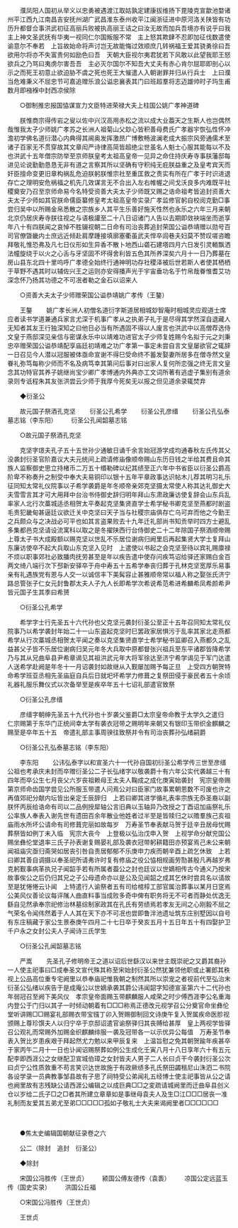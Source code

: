 <!-- { "loadSidebar": true } -->
　　濮凤阳人国初从举义以忠勇被遇渡江取姑孰定建康拔维扬下毘陵克宣歙池婺诸州平江西九江南昌吉安抚州湖广武昌淮东泰州收平江闽浙征进中原河洛关陕皆有功历升都督佥事洪武初征高丽兵败被执高丽王诘之曰汝无故而加兵吾境亦有说乎曰我　主上神文圣武抚有华夷一视同仁尔国叛服不常　主上怒其欺肆不忍即加征伐数遣使谕意尔不奉若　上旨故始命将声讨岂无故能悔过效顺庶几转祸福王爱其骁勇徐曰吾欲用尔将亦不失富贵何如励色曰吾　天朝大臣视尔夷君犹若下风敢以此望我耶王怒欲兵之乃骂曰夷虏尔害吾吾　主必灭尔国尔不知吾大丈夫有赤心肯尔屈耶即剖心以示之而死王初意止欲迫胁不虞之死也死王大慛遣人入朝谢罪并归从行兵士　上曰濮当危难秉义不屈忠节可嘉追赠乐浪公谥忠襄表其门曰班超羣将志迈雄帅时子玙生甫数月即襁褓中封西凉侯除 

　　○御制推忠报国恊谋宣力文臣特进荣禄大夫上柱国公姚广孝神道碑 

　　朕惟商宗得传岩之叟以佐中兴汉高用赤松之流以成大业葢天之生斯人也岂偶然哉惟我太子少师姚广孝苏之长洲人祖菊山父玅心皆积善母费氏广孝器宇恢弘性怀冲澹初学佛名道衍潜心内典得其阃奥发挥激昂广博敷畅波澜老成大振宗风旁通儒术至诸子百家无不贯穿故其文章闳严诗律高简皆超绝尘世虽名人魁士心服其能每以不及也洪武十五年僧宗防举至京师朕皇考太祖高皇帝一见异之命住持庆寿寺事朕藩邸每进见论说勤勤恳恳无非有道之言察其所以坚确有守积纯无疪朕益重之及皇考宾天而奸臣擅命变更旧章构祸乱危迫朕躬朕惟宗社至重匡救之责实有所在广孝于时识进退存亡之理明安危祸福之机先几效谋言无不合出入左右帷幄之间戈沃良多内难既平社稷奠安乃召至京师命易今名特受资善大夫太子少师既又赐之诰命祖考皆追封资善大夫太子少师如其官朕命儒臣纂修皇考太祖高皇帝实录广孝监修官躬自校阅克勤□事尝归吴中以所赐金帛悉散之宗族乡人其平生乐善好施天性然也永乐之六年三月来朝北京仍居庆寿寺朕往视之与语极讙至二十八日诏诸门人告以去期即敛袂端坐而逝享年八十有四朕闻之哀悼不胜辍视朝二日命有司治丧葬追封荣国公谥恭靖赠以勋号百司官僚曁畿内士庶远近倾赴肩摩踵接填廓塞衢虽武夫悍卒闾巷夫妇莫不赞叹嗟咨瞻拜敬礼惟恐弗及凡七日仪形如生异香不散卜地西山砻石建塔四月六日发引灵輀飘洒法幢旋绕于以火之心舌与牙坚固不坏得舍利皆五色其所养深矣六月十一日乃葬墓在房山县东北四十里呜呼广孝德全始终行通神明功存社稷泽被后世若斯人者使其栖栖于草野不遇其时以辅佐兴王之运则亦安得播声光于宇宙垂功名于竹帛哉眷惟耆艾功深念怀乃扬其功德之不可冺者勒之金石以诏来人 

　　○资善大夫太子少师赠荣国公谥恭靖姚广孝传（王鏊） 

　　王鏊 
　　姚广孝长洲人初僧名道衍字斯道居相城玅智庵时相城灵应观道士席应者读书学道兼通兵家言尤深于机事广孝从之执弟子礼于是尽得其学然深自退藏人无知者其友王行独深知之曰他日必当有所遇固不得以人废言也洪武中以高僧荐选侍文皇于燕邸深见亲信与密谋永乐中以靖难功进官太子少师复姓赐今名拟于元之刘秉忠卒赠荣国公谥恭靖配享庙廷初靖难之功广孝第一事定未尝自言文皇屡欲官之辄辞一日召见今人潜以冠服被体亟命宣谢不得巳受命终不蓄发娶妻所居多在僧寺然文皇眷礼弥笃每称少师而不名及病笃幸其第问后事对曰出家人复何所恋强之终无言文皇念其功特官其养子姚继尚宝少卿广孝博通内外典亦工文词所著有逃虚子集别有道余录则专诋程朱其友张洪尝云少师于我厚今死矣无以报之但见道余录辄焚弃 

　　◆衍圣公 

　　故元国子祭酒孔克坚 
　　衍圣公孔希学 
　　衍圣公孔彦缙 
　　衍圣公孔弘泰墓志铭（李东阳） 
　　衍圣公孔闻韶墓志铭 

　　○故元国子祭酒孔克坚 

　　克坚字璟夫孔子五十五世孙少通敏日诵千余言始冠游学成均通春秋左氏传其父没袭封衍圣官阶嘉议大夫元统间上疏请修庙像顺帝赐山东历日钱之半给其费且命其族人监察御史思立持楮币二万五十缗勒碑以纪其绩至正六年中书省臣以衍圣公爵高阶卑不称奏升之制受中奉大夫易铜印以银十五年平章政事达识帖木儿荐其明习礼乐征同知太常礼仪院事以子希学袭爵是年冬顺帝亲郊克坚摄太常使人称其达礼御史大夫雪雪言其才可大用拜中台治书侍御史辞归明年拜山东肃政廉访使复辞会山东兵乱率家人北行次藁城适丞相贺太平奏起克坚集贤直学士希学秘书卿克坚至燕都时剧盗毛贵犯畿甸甚逼廷议欲迁关中克坚曰天子当与社稷宗庙俱存亡乌可弃而他之今勤王之兵颇众与之决战必可平也如其言盗果败去十九年迁礼部尚书知贡举时四方士避乱多集都邑克坚请设流寓科以取之是冬擢陕西行台侍御史二十二年除国子祭酒顺帝赐上尊太子书大成殿额以赐克坚以世乱不乐居位谢病归阙里后再起集贤大学士复拜山东廉访使卒不起大兵取山东克坚入见时　上遣使以书起之会克坚至待以宾礼赐廪禄不烦以职事郊社必致膰肉抚劳甚至是年以疾告遣中使存问疾笃诏给驿还家赐白金百两文绮八端行次下邳新安驿卒于舟中寿五十五希学奉丧归葬于孔林克坚宽厚乐易事亲有礼遇族党有恩与人交一以诚信丰下美髯容止甚雅顺帝常以福人称之娶张氏济宁路总管张子仁女元封鲁郡太夫人子九人长即希学次希说希范希进希麟希凤希颜希尹皆元国子生其季曰希赟 

　　○衍圣公孔希学 

　　希学字士行先圣五十六代孙也父克坚元袭封衍圣公至正十五年召同知太常礼仪院事乃以希学袭封年始二十一山东盗起克坚时巳罢政家居惧污于乱率其家北走燕都希学从行次藁城丞相贺太平闻之奏以克坚集贤直学士希学秘书监卿召入燕都久之乱益甚父子皆不乐居位谢病归吴元年冬大兵取中原都督张兴祖兵至东平诸郡皆降希学乃与其从兄曲阜县尹希章谒见其祖洪武元年大将军徐达至济宁希学谒见于军门达遣人送希学赴阙是年冬十一月诏袭封如故继从入觐屡加赐予每正旦　上受四方朝贺特命希学班亚丞相先圣庙庭自兵后日就圯坏希学力修葺之复祭田侵于豪民者五十余顷礼器礼服乐舞仪式以次备举至是疾卒年五十七诏礼部遣官致祭 

　　○衍圣公孔彦缙 

　　彦缙字朝绅先圣五十九代孙也十岁袭父鉴爵□太宗皇帝命教于太学久之遣归　仁宗赐第于东华门正统间幸太学有袭衣冠带之赐明年来朝又有银印玉带织金麒麟之赐至是卒年五十五　帝遣礼部主事周骙往致祭并令有司治丧葬孙弘绪嗣爵 

　　○衍圣公孔弘泰墓志铭（李东阳） 

　　李东阳 
　　公讳弘泰字以和宣圣六十一代孙自国初衍圣公希学传三世至彦缙公祖也考承庆未封而卒赠衍圣公二子长弘绪字以敬袭爵十有六年公实代袭越三十有四年而卒公生七月丧父六岁丧祖赖母王太夫人鞠成之成化庚寅始袭封　宪宗皇帝赐第京师命齿国学尝见公所服玉带遣人问焉公对曰臣家门故事累朝恩数不可废也许之再值郊祀分献内坛皆出亲定壬辰辞归　上若曰卿其进学循礼表率宗族无忝圣裔以副朕怀丙辰给诰命有司以二品例授犀轴公言旧典以玉轴异乃改授之丁酉诏加庙祭礼乐公率族人奉表入谢先世有遗田百余年散业他姓者过半至是皆赎归之以赡羣族己亥祖庙雨水所坏公请命有司修葺完丽如故每岁　万寿圣节奉表献马贺于廷辛丑居母忧赐葬祭皆如例丁未入临　宪宗大丧今　上登极以弘治戊申入贺　上视学命分献兖国公赐坐彝伦堂退率三氏子孙表谢复赐晏礼部及袭衣冠带躬耕籍田亦预宴焉己未公来朝闻祖庙灾亟归斋哭如居丧引咎自责居郁郁不乐庚申力疾而朝辛酉上疏乞休致　上若曰卿其善自调摄以奉圣祀所请弗许时复有修庙之役公恊相规画劳勚甚殷凡再越岁弗克躬觐事病革执兄子闻韶手若有所属者葢公之封也廷议以世嫡相传古今通义乃按宋故事俟公之后仍归其兄之子公母遗命亦以是公及见闻韶之成其乞休时尝具名以请故至是犹惓惓云讣闻　上特遣行人谕祭者五有司给棺椁工部官属治葬事以某月日窆焉公美风仪善论议每评隲人曲直料事当成败多奇中俾有职务将无不可者而静处优逸无繇自见然承奉宗祀修治林墓综制家政其在孔氏有劳绩焉若孝友无间之心刚毅不屈之气荣名令闻伟然着于人人其在天下亦不可冺也尝即鲁泮池遗址筑东庄别墅因以自号有东庄稿藏于家公生景泰庚午四月二十七日卒于癸亥五月十五日年五十有四娶护卫千户永之女封公夫人子闻诗三氏学生 

　　○衍圣公孔闻韶墓志铭 

　　严嵩 
　　先圣孔子修明帝王之道以诏后世繇汉以来世主既崇祀之又爵其裔孙一人使主祀事曰□成奉圣文宣代殊其称至宋始封衍圣公然犹兼领他职或止署郎其秩视上公品高位重专宅阙里以恭奉庙祀惟我朝之制然其所以崇宠之者视前代至弘治末衍圣公弘绪以疾告于是成庵公以世嫡承袭其爵公讳闻韶字知德宣圣第六十二代孙也年弱冠召至阙下美风仪　孝宗皇帝面赐玉带麒麟服人咸荣之时少傅西涯李公名重海内登公于门归以其子一时倾动朝着有□□□称焉正德改元视学召公分奠官命坐彝伦堂听讲赐□□赐宴礼部赐衣带宝镪丁卯入贺赐御制回文诗庚午复入贺属疾命医胗视颁赐上尊珍馔夫人以归宁卒于京邸诏遣官谕祭驿归其丧赙给甚厚　皇上两视学皆驿召公观礼而常赐外加赐金织麒麟绯服一袭及冠带各一以示优异公每值　万寿圣节奉表入贺比岁患疾艰于拜起然尤力勉以来甲辰复来　上温旨慰之免其朝贺踰年疾甚卒于家丙午二月十一日也讣闻诏赐祭葬如例公生成化壬寅八月十八日享年六十有五元配李即西涯公之女继配卫宣城伯璋之女封皆夫人男子二人长曰贞干今袭封衍圣公次曰贞宁公性质敦重不苟言笑识达世故施于有政厥绩多孔氏祭田蠲租尼山洙泗二书院各设学录一员典教事邹县故有子思了祠特受公弟闻礼五经博士使主祀事皆从公之请也阙里故有志残缺公请西涯公编辑之以成巨典□□之変疏请城阙里而迁曲阜县创义仓以岁给二氏子□之□者其所建立章章如是事继母袁夫人及生□江□□□居丧一准礼制而友爱其五弟尤至弟□□□□□孤如子敬礼士大夫来谒阙里者□□□□□□ 

　　


　　●焦太史编辑国朝献征录卷之六 

　　公二（除封　追封　衍圣公） 

　　◆除封 

　　宋国公冯胜传（王世贞） 
　　颍国公傅友德传（袁袠） 
　　凉国公定远蓝玉传（国史实录） 
　　洪国公丘福 

　　○宋国公冯胜传（王世贞） 

　　王世贞 
